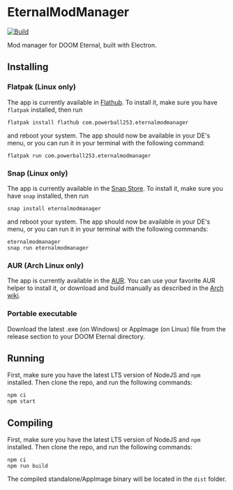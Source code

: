 # EternalModManager
[![Build](https://github.com/PowerBall253/EternalModManager/actions/workflows/build.yml/badge.svg)](https://github.com/PowerBall253/EternalModManager/actions/workflows/build.yml)

Mod manager for DOOM Eternal, built with Electron.

## Installing
### Flatpak (Linux only)
The app is currently available in [Flathub](https://flathub.org/apps/details/com.powerball253.eternalmodmanager). To install it, make sure you have `flatpak` installed, then run
```
flatpak install flathub com.powerball253.eternalmodmanager
```
and reboot your system. The app should now be available in your DE's menu, or you can run it in your terminal with the following command:
```
flatpak run com.powerball253.eternalmodmanager
```

### Snap (Linux only)
The app is currently available in the [Snap Store](https://snapcraft.io/eternalmodmanager). To install it, make sure you have `snap` installed, then run
```
snap install eternalmodmanager
```
and reboot your system. The app should now be available in your DE's menu, or you can run it in your terminal with the following commands:
```
eternalmodmanager
snap run eternalmodmanager
```

### AUR (Arch Linux only)
The app is currently available in the [AUR](https://aur.archlinux.org/packages/eternalmodmanager/). You can use your favorite AUR helper to install it, or download and build manually as described in the [Arch wiki](https://aur.archlinux.org/packages/eternalmodmanager/).

### Portable executable
Download the latest .exe (on Windows) or AppImage (on Linux) file from the release section to your DOOM Eternal directory.

## Running
First, make sure you have the latest LTS version of NodeJS and `npm` installed. Then clone the repo, and run the following commands:

```
npm ci
npm start
```

## Compiling
First, make sure you have the latest LTS version of NodeJS and `npm` installed. Then clone the repo, and run the following commands:

```
npm ci
npm run build
```

The compiled standalone/AppImage binary will be located in the `dist` folder.
